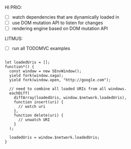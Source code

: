 HI PRIO:

- [ ] watch dependencies that are dynamically loaded in
- [ ] use DOM mutation API to listen for changes
- [ ] rendering engine based on DOM mutation API

LITMUS:

- [ ] run all TODOMVC examples



```javascirpt

let loadedUris = [];
function*() {
  const window = new SEnvWindow();
  yield fork(window.saga);
  yield fork(window.open, "http://google.com");

  // need to combine all loaded URIs from all windows.
  eachDiff(
    diffArray(loadedUris, window.$network.loadedUris),
    function insert(uri) {
      // watch uri
    },
    function delete(uri) {
      // unwatch URI
    }
  );

  loadedUris = window.$network.loadedUris;
}
```